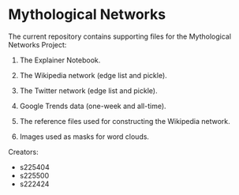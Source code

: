 # Mythological Networks



The current repository contains supporting files for the Mythological Networks Project:

1. The Explainer Notebook.

2. The Wikipedia network (edge list and pickle).

3. The Twitter network (edge list and pickle).

4. Google Trends data (one-week and all-time).

5. The reference files used for constructing the Wikipedia network.

6. Images used as masks for word clouds.



Creators:

- s225404
- s225500
- s222424
